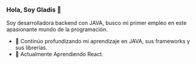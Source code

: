 ### Hola, Soy Gladis 👋

<div>
 <p>
  Soy desarrolladora backend con JAVA, busco mi primer empleo en este apasionante mundo de la programación.

</p>
</div>

<!--### Programming Languages 🌐
 
### Tools 🛠️

-->

- 🌱 Continúo profundizando mi aprendizaje en JAVA, sus frameworks y sus librerías.
- 🔭 Actualmente Aprendiendo React.


